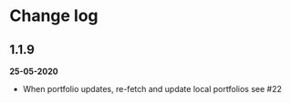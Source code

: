 # Change log

## 1.1.9 
**25-05-2020**
  - When portfolio updates, re-fetch and update local portfolios see #22